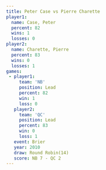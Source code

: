```yaml
---
title: Peter Case vs Pierre Charette
player1:                
  name: Case, Peter     
  percent: 82           
  wins: 1               
  losses: 0             
player2:                
  name: Charette, Pierre
  percent: 83           
  wins: 0               
  losses: 1             
games:
 - player1:        
     team: 'NB'    
     position: Lead
     percent: 82   
     win: 1        
     loss: 0       
   player2:        
     team: 'QC'    
     position: Lead
     percent: 83   
     win: 0        
     loss: 1       
   event: Brier         
   year: 2010           
   draw: Round Robin(14)
   score: NB 7 - QC 2   
---
```

